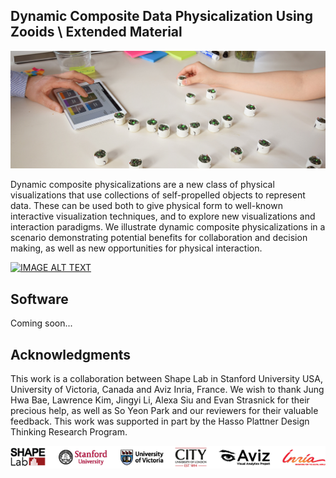 ## Dynamic Composite Data Physicalization Using Zooids \\ Extended Material
![Teaser](/Images/teaser.jpg)

Dynamic composite physicalizations are a new class of physical visualizations that use collections of self-propelled objects to represent data. These can be used both to give physical form to well-known interactive visualization techniques, and to explore new visualizations and interaction paradigms. We illustrate dynamic composite physicalizations in a scenario demonstrating potential benefits for collaboration and decision making, as well as new opportunities for physical interaction.

[![IMAGE ALT TEXT](http://img.youtube.com/vi/2GmWR617YeI/0.jpg)](https://www.youtube.com/watch?v=2GmWR617YeI "Dynamic Composite Data Physicalization Using Wheeled Micro Robots")

## Software
Coming soon...

## Acknowledgments 
This work is a collaboration between Shape Lab in Stanford University USA, University of Victoria, Canada and Aviz Inria, France.
We wish to thank Jung Hwa Bae, Lawrence Kim, Jingyi Li, Alexa Siu and Evan Strasnick for their precious help, as well as So Yeon Park and our reviewers for their valuable feedback. This work was supported in part by the Hasso Plattner Design Thinking Research Program.

<p align="center">
<img src="Images/logos.png" alt="logos" width="700">
</p>

